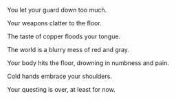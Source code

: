 You let your guard down too much. 

Your weapons clatter to the floor. 

The taste of copper floods your tongue. 

The world is a blurry mess of red and gray. 

Your body hits the floor, drowning in numbness and pain. 

Cold hands embrace your shoulders. 

Your questing is over, at least for now. 